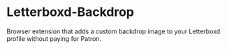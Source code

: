 # Letterboxd-Backdrop
Browser extension that adds a custom backdrop image to your Letterboxd profile without paying for Patron.

